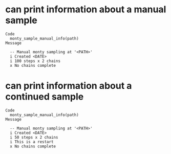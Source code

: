 # can print information about a manual sample

    Code
      monty_sample_manual_info(path)
    Message
      
      -- Manual monty sampling at '<PATH>'
      i Created <DATE>
      i 100 steps x 2 chains
      x No chains complete

# can print information about a continued sample

    Code
      monty_sample_manual_info(path)
    Message
      
      -- Manual monty sampling at '<PATH>'
      i Created <DATE>
      i 50 steps x 2 chains
      i This is a restart
      x No chains complete

